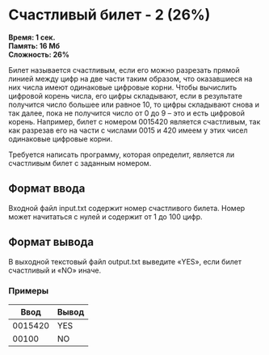 <h1 class="title">Счастливый билет - 2 (26%)</h1>
<p><b>Время: 1 сек.<br>Память: 16 Мб<br>Сложность: 26%</b></p>
<p>Билет называется счастливым, если его можно разрезать прямой линией между цифр на две части таким образом, что оказавшиеся на них числа имеют одинаковые цифровые корни. Чтобы вычислить цифровой корень числа, его цифры складывают, если в результате получится число большее или равное 10, то цифры складывают снова и так далее, пока не получится число от 0 до 9 – это и есть цифровой корень. Например, билет с номером 0015420 является счастливым, так как разрезав его на части с числами 0015 и 420 имеем у этих чисел одинаковые цифровые корни.</p>
<p>Требуется написать программу, которая определит, является ли счастливым билет с заданным номером.</p>
<h2>Формат ввода</h2>
<p>Входной файл input.txt содержит номер счастливого билета. Номер может начитаться с нулей и содержит от 1 до 100 цифр.</p>
<h2>Формат вывода</h2>
<p>В выходной текстовый файл output.txt выведите «YES», если билет счастливый и «NO» иначе.</p>
<h3>Примеры</h3>
<table class="sample-tests">
  <thead>
     <tr>
        <th>Ввод</th>
        <th>Вывод</th>
     </tr>
  </thead>
  <tbody>
     <tr>
        <td>0015420</td>
        <td>YES</td>
     </tr>
     <tr>
         <td>00100</td>
         <td>NO</td>
     </tr>
  </tbody>
</table>